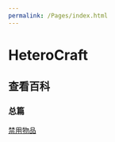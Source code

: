 ```yaml
---
permalink: /Pages/index.html
---
```


# HeteroCraft

## 查看百科

### 总篇

[禁用物品](https://heterocraft.github.io/WikiCN/Pages/BanItem.md)
